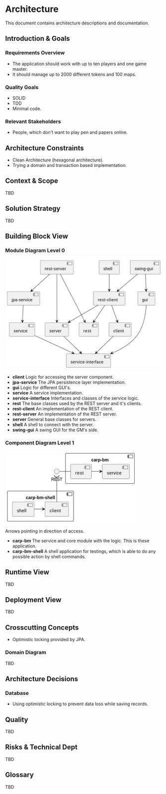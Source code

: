 # Architecture 

This document contains architecture descriptions and documentation.


## Introduction & Goals

### Requirements Overview

* The application should work with up to ten players and one game master.
* It should manage up to 2000 different tokens and 100 maps.


### Quality Goals

* SOLID
* TDD
* Minimal code.


### Relevant Stakeholders

* People, which don't want to play pen and papers online.


## Architecture Constraints

* Clean Architecture (hexagonal architecture).
* Trying a domain and transaction based implementation.


## Context & Scope

TBD


## Solution Strategy

TBD


## Building Block View

### Module Diagram Level 0

![module diagram (level 0)](./module-diagram.png)

* **client** Logic for accessing the server component.
* **jpa-service** The JPA persistence layer implementation.
* **gui** Logic for different GUI's.
* **service** A service implementation.
* **service-interface** Interfaces and classes of the service logic.
* **rest** The base classes used by the REST server and it's clients.
* **rest-client** An implementation of the REST client.
* **rest-server** An implementation of the REST server.
* **server** General base classes for servers.
* **shell** A shell to connect with the server.
* **swing-gui** A swing GUI for the GM's side.

### Component Diagram Level 1

![component diagram (level 1)](./component-diagram-level-1.png)

Arrows pointing in direction of access.

* **carp-bm** The service and core module with the logic. This is these application.
* **carp-bm-shell** A shell application for testings, which is able to do any possible action by shell commands.


## Runtime View

TBD


## Deployment View

TBD


## Crosscutting Concepts

* Optimistic locking provided by JPA.


### Domain Diagram

TBD


## Architecture Decisions

### Database

* Using optimistic locking to prevent data loss while saving records.


## Quality

TBD


## Risks & Technical Dept

TBD


## Glossary

TBD
